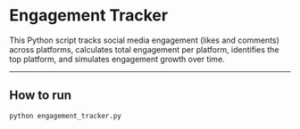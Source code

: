 # Engagement Tracker

This Python script tracks social media engagement (likes and comments) across platforms,
calculates total engagement per platform, identifies the top platform,
and simulates engagement growth over time.

---

## How to run

```bash
python engagement_tracker.py
